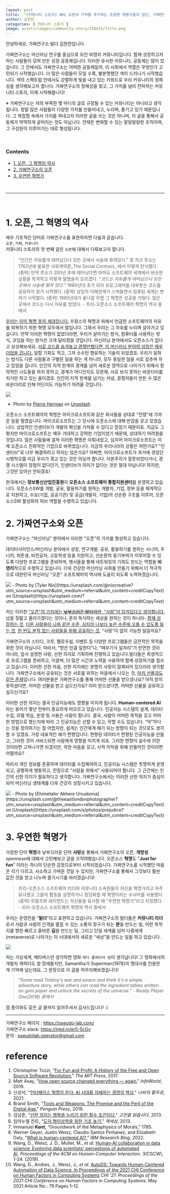 ```yaml
---
layout: post
title:  "[커뮤니티 스토리] #01 오픈의 가치를 추구하는 조용한 혁명가들의 집단, 가짜연구소"
author: 김찬란
categories: [ 커뮤니티 스토리 ]
image: assets/images/community-story/220425/title.png
---
```


안녕하세요, 가짜연구소 빌더 김찬란입니다.

가짜연구소는 머신러닝 연구를 중심으로 모인 비영리 커뮤니티입니다. 함께 성장하고자 하는 사람들이 모여 만든 성장 공동체입니다. 이러한 유사한 커뮤니티, 공동체는 많이 있습니다. 그 안에서도 가짜연구소는 어떠한 공동체일까, 이 사회에서 역할은 무엇인가 고민되기 시작했습니다. 더 많은 사람들이 모일 수록, 불분명했던 색이 드러나기 시작했습니다. 색의 스펙트럼 안에서도 강렬하게 빛을 내고 있는 키워드로 우리 커뮤니티의 정체성을 생각해보고자 합니다. 가짜연구소의 정체성을 찾고, 그 가치를 널리 전파하는 커뮤니티 스토리, 이제 시작해봅니다!

※ 가짜연구소는 저의 부족한 몇 마디의 글로 규정될 수 있는 커뮤니티는 아니라고 생각됩니다. 정말 많은 사람들이 다양한 가치를 만들어내고, 누리며, 즐기고 있기 때문입니다. 그 복잡함 속에서 가지를 쳐내고자 이러한 글을 쓰는 것은 아니며, 이 글을 통해서 공동체가 딱딱하게 굳어지는 것도 아닙니다. 언제든 변화할 수 있는 말랑말랑한 조직이며, 그 구성원이 이루어가는 대로 형성됩니다.

<br/>

### Contents
* [1. 오픈, 그 혁명의 역사](1.-오픈,-그-혁명의-역사)
* [2. 가짜연구소의 오픈](2.-가짜연구소의-오픈)
* [3. 우연한 혁명가](3.-우연한-혁명가)

<br/>

---

<br/>

# 1. 오픈, 그 혁명의 역사

매우 기초적인 단어로 가짜연구소를 표현하자면 다음과 같습니다. <br/>
`오픈`, `가짜`, `커뮤니티`<br/>
커뮤니티 스토리의 첫 번째 글은 `오픈`에 대해서 다뤄보고자 합니다.

> "인간은 자유롭게 태어났으나 모든 곳에서 사슬에 묶여있다." 장 자크 루소는 1762년에 발표한 사회계약론_The Social Contract_ 에서 이렇게 탄식했다. (중략) 만약 루소가 200년 후에 태어났다면 아마도 소프트웨어 세계에서 비슷한 상황을 목격하고 이렇게 말했을지 모르겠다. "_코드는 자유롭게 태어났으나 모든 곳에서 사슬에 묶여 있다._" 1980년대 초가 되자 프로그래머들 대부분은 코드를 공유하지 않기 시작했다. (중략) 상업적 이해관계가 스며들면서 컴퓨팅 세계는 변하기 시작했다. (중략) 1990년대가 끝나갈 무렵 그 혁명은 성공을 거뒀다. 많은 곳에서 코드는 다시 자유를 얻었다. - 프리-오픈소스 소프트웨어 혁명의 역사 중에서

<ins>우리는 이미 혁명 후의 세대입니다.</ins> 프랑스의 혁명과 위에서 언급한 소프트웨어의 자유를 회복하기 위한 혁명 모두에서 말입니다. 그래서 우리는 그 자유를 누리며 살아가고 있습니다. 만약 이러한 혁명이 없었더라면, 우리가 살아가는 방식, 컴퓨터를 사용하는 방식, 코딩을 하는 방식은 크게 달라졌을 것입니다. 머신러닝 분야에서도 오픈소스가 없다고 상상해보세요. <ins>서로 코드를 숨겨놓고 경쟁만했다면, 이 머신러닝 분야의 성장은 매우 더뎠을 겁니다.</ins> 일할 기회도 적고, 그저 소수만 향유하는 기술이 되었겠죠. 우리가 일하는 방식도 다른 사람들과 구별된 일을 하는 게 아니라, 모두 동일한 일을 서로 감추며 하고 있었을 겁니다. 인간의 지적 한계의 경계를 넘어 새로운 영역으로 나아가기 위해서 창의적인 시도들을 하지 못하고, 경계가 어디인지도 모른채, 서로 보지 못하는 바운더리를 치기만 하고 있는 꼴이겠죠. 인간의 지적 한계를 넘기는 커녕, 경쟁자들이 만든 수 많은 바운더리로 인해 어딘지도 가늠하기 어려울 것입니다.

<img src="https://github.com/pseudolab/pseudolab.github.io/blob/master/assets/images/community-story/220425/one.jpg">

- Photo by [Pierre Herman](https://unsplash.com/@lepipotron?utm_source=unsplash&utm_medium=referral&utm_content=creditCopyText) on [Unsplash](https://unsplash.com/s/photos/revolution?utm_source=unsplash&utm_medium=referral&utm_content=creditCopyText)

오픈소스 소프트웨어의 혁명은 마이크로소프트와 같은 회사들을 상대로 "전쟁"에 가까운 일을 벌였습니다. 마이크로소프트는 그 당시에 오픈소스에 대해 반감을 갖고 있었습니다. 상업적인 인센티브가 개발의 혁신을 가져올 수 있다고 믿었기 때문이죠. 지금도 그렇지만 마이크로소프트는 매우 거대하고 강력한 기업이었기 때문에, 상대하기 어려웠을 것입니다. 많은 사람들에 걸쳐 이러한 혁명은 이뤄내었고, 심지어 마이크로소프트는 이제 오픈소스 친화적인 기업으로 바뀌었습니다. 지금의 우리나라의 상황은 어떤가요? "인센티브"로 너무 해결하려고 하지는 않은가요? 어쩌면, 마이크로소프트가 과거에 겪었던 시행착오를 지금 우리가 겪고 있는 것은 아닐까 합니다. 자본주의가 잘못되었다거나, 경쟁 시스템이 장점이 없다던가, 인센티브가 의미가 없다는 것은 절대 아닙니다! 하지만, 그것만 있어선 안되겠죠!

한국에서는 **정보통신산업진흥원**이 **오픈소스 소프트웨어 통합지원센터**를 운영하고 있습니다. 오픈소스SW를 개발, 공유, 활용하기를 원하는 개발자, 기업, 정부 등을 체계적으로 지원하고, 수요(기업, 공공기관) 및 공급(개발자, 기업)의 선순환 구조를 이루어, 오픈소스SW 활성화의 허브 역할을 수행하고 있습니다. 

# 2. 가짜연구소와 오픈

가짜연구소는 "머신러닝" 분야에서 이러한 "오픈"의 가치를 형성하고 있습니다. 

데이터사이언스/머신러닝 분야에서 성장, 연구개발, 공유, 활용하기를 원하는 시니어, 주니어, 취준생, 비전공자, 고등학생 등을 지원하고, 선순환의 동기부여가 이루어질 수 있도록 다양한 프로그램을 준비하며, 행사들을 통해 네트워킹의 기회도 만드는 역할을 **비영리**적으로 수행하고 있습니다. 더욱 건강한 머신러닝 사회를 만들기 위해서 더 적극적으로 대한민국 머신러닝 "오픈" 소프트웨어의 역사에 도움이 되도록 노력하겠습니다. 

<img src="https://github.com/pseudolab/pseudolab.github.io/blob/master/assets/images/community-story/220425/two.jpg">
- Photo by [Tyler Nix](https://unsplash.com/@nixcreative?utm_source=unsplash&utm_medium=referral&utm_content=creditCopyText) on [Unsplash](https://unsplash.com/?utm_source=unsplash&utm_medium=referral&utm_content=creditCopyText)

저는 이러한 <ins>"오픈"의 가치에는 ~~낯부끄러운 말이지만~~, "사랑"이 담겨있다고 생각합니다.</ins> 남을 짖밟고 올라가겠다는 것이나, 혼자 독식하는 세상을 원하는 것이 하니라- <ins>함께 성장하는 것</ins>, <ins>다른 사람들이 나와 같은 수준, 심지어 나보다 높은 수준에 오를 수 있도록 돕는 것</ins>, <ins>한 번도 본적 없는 사람들을 위해 공유하는 것</ins>, "사랑"이 없이 가능한 일일까요?

가짜연구소의 스터디, 크루, 펠로우쉽, 이벤트 등 다양한 프로그램들은 금전적인 목적을 위한 것이 아닙니다. 따라서, “받은 만큼 일한다”나, “떼우기식 일처리”가 만연한 것이 아니라, 앞서 설명한 사랑, 선한 의지로 기획하며 진행하고 있습니다.빌더들은 희생적으로 프로그램을 준비하고, 이끌며, 더 많은 시간과 노력을 사용하여 함께 성장하기를 힘쓰고 있습니다. 이러한 선한 마음, 선한 의지에는 분명히 사랑이 잠재되어 있으리라 생각합니다. 가짜연구소에서 공유되는 것은 서로를 위하는 마음에서 나오는 것, <ins>마치 선물과도 같은 존재</ins>입니다. 여러분들은 가짜연구소를 통해 어떠한 선물을 받으셨나요? 아직 받지 못하셨다면, 어떠한 선물을 받고 싶으신가요? 이미 받으셨다면, 어떠한 선물을 공유하고 싶으신가요? 

이러한 선한 의지는 결국 인공지능에도 영향을 미치게 됩니다. **Human-centered AI**라는 용어가 몇년 전부터 중요하게 떠오르고 있습니다. 인공지능 시스템의 설계, 데이터 수집, 모델 학습, 운영 및 사용은 사람이 합니다. 결국, 사람이 어떠한 목적을 갖고 어떠한 방법으로 했는지에 따라 그 인공지능은 선할 수 있고, 악할 수도 있습니다. “악”하다는 것을 정의하기는 참 어렵지만, 쉽게는 인간에게 해가 되는 방향이 되는 것으로도 생각할 수 있겠죠. 가장 대표적인 예가 편향입니다. 편향된 데이터가 편향된 인공지능을 만들고, 그러한 것이 서비스되면 사람에게 영향을 미치게 되죠. 그러한 편향이 실수에 의한 것이라면 고쳐나가면 되겠지만, 악한 마음을 갖고, 사적 이익을 위해 만들어진 것이라면 어떨까요? 

따라서 개인 정보를 존중하며 데이터를 수집해야하고, 인공지능 시스템은 투명하게 운영되고, 공평하게 행동하고, 진정으로 “사람을 위해서” 사용되어야 합니다. 그 근간에는 인간의 선한 의지가 필요하다고 생각합니다. 가짜연구소에서는 이러한 선한 의지가 중심이되어 머신러닝 생태계를 더욱 건강히 성장시키고 있습니다.

<img src="https://github.com/pseudolab/pseudolab.github.io/blob/master/assets/images/community-story/220425/three.jpg">
- Photo by [Ehimetalor Akhere Unuabona](https://unsplash.com/@theeastlondonphotographer?utm_source=unsplash&utm_medium=referral&utm_content=creditCopyText) on [Unsplash](https://unsplash.com/s/photos/prejudice?utm_source=unsplash&utm_medium=referral&utm_content=creditCopyText)

# 3. 우연한 혁명가

거창한 단어 **혁명**과 낯부끄러운 단어 **사랑**을 통해서 가짜연구소의 오픈, **개방성***openness*에 대해서 고민해보고 글을 끄적여봤습니다. 오픈소스 **혁명**도 "**Just for fun**" 이라는 하나의 단순한 감정으로부터 시작되었습니다. 가짜연구소를 시작했던 마음은 각기 다르고, 사소하고 가벼운 것일 수 있지만, 가짜연구소를 통해서 그것보다 훨씬 값진 것을 얻고 나누며 즐기시기를 바라겠습니다!

> 프리-오픈소스 소프트웨어 리더와 커뮤니티 소속원들이 자신을 혁명가라고 자주 묘사했고 그들의 활동을 설명하거나 정당화할 때 혁명이라는 수사어를 사용했다 (중략) 트발즈와 레이먼드는 자신들을 묘사할 때 "우연한 혁명가"라고 지칭했다. - 프리-오픈소스 소프트웨어 혁명의 역사 중에서
> 

우리는 운영진을 “**빌더**”라고 표현하고 있습니다. 가짜연구소의 빌더들은 **커뮤니티 리더**로서 사람과 사람의 간격을 좁힐 수 있는 소통의 창구가 되는 **문**을 만드는 일, 어떤 목적지를 향한 빠르고 올바른 **길**을 만드는 일, 그리고 단일 세계를 넘어 다중세계(metaverse)로 나아가는 이 시대에서의 새로운 “세상”을 만드는 일을 하고 있습니다.

<img src="https://github.com/pseudolab/pseudolab.github.io/blob/master/assets/images/community-story/220425/four.JPG">

저는 가상세계, 메타버스만 생각하면 영화 `레디 플레이어 원`이 생각납니다! 그 영화에서의 개발자 캐릭터도 참 맘에들지만, Samantha가 Superman(1978)의 명대사를 인용한 게 기억에 남는데요, 그 문장으로 이 글을 마무리해보겠습니다! 

> *"Some read Tolstoy's war and peace and think it's a simple adventure story, while others can read the ingredient tables written on gum paper and unlock the secrets of the universe." - Ready Player One(2018) 중에서*
> 

껌 종이와도 같은 글 끝까지 읽어주셔서 감사드립니다! :)

---

가짜연구소 페이지 : https://pseudo-lab.com/  
가짜연구소 slack: https://lnkd.in/er5-5cGy  
문의 : pseudolab.operator@gmail.com


# reference
1. Christopher Tozzi, "[For Fun and Profit: A History of the Free and Open Source Software Revolution](https://mitpress.mit.edu/books/fun-and-profit)," *The MIT Press*, 2017.
2. Matt Asay, "[How open source changed everything — again](https://www.infoworld.com/article/3481661/how-open-source-changed-everything-again.html)," *InfoWorld*, 2019.
3. 신성석, "[인터페이스 혁명이 온다: AI 시대를 지배하는 경영의 핵심](http://www.yes24.com/Product/Goods/102284346)," *나비의 활주로*, 2021.
4. Brand Smith, "[Tools and Weapons: The Promise and the Peril of the Digital Age](https://www.amazon.com/Tools-Weapons-Promise-Peril-Digital/dp/1984877712)," *Penguin Press*, 2019.
5. 김남준, "[선한 의지는 행복을 누리기 위한 필수 조건이다](http://newsteacher.chosun.com/site/data/html_dir/2013/10/21/2013102100028.html)," *고전을 읽읍시다*, 2013.
6. 임마누엘 칸트, “[도덕 형이상학을 위한 기초 놓기](http://www.kyobobook.co.kr/product/detailViewKor.laf?ejkGb=KOR&mallGb=KOR&barcode=9791159313356&orderClick=LAG&Kc=),” *책세상*, 2013.
7. Immanuel ***Kant,*** “Groundwork of the Metaphysics of Morals,” 1785.
8. Werner Geyer, Justin Weisz, Claudio Santos Pinhanez, and Elizabeth Daly, "[What is human-centered AI?](https://research.ibm.com/blog/what-is-human-centered-ai),” *IBM Research Blog*, 2022.
9. Wang, D., Weisz, J. D., Muller, M., *et al.* [Human-AI collaboration in data science: Exploring data scientists' perceptions of automated AI](https://dl.acm.org/doi/10.1145/3359313). *Proceedings of the ACM on Human-Computer Interaction*. 3(CSCW), 1-24. (2019).
10. Wang, D., Andres, J., Weisz, J., *et al.* [AutoDS: Towards Human-Centered Automation of Data Science. In Proceedings of the 2021 CHI Conference on Human Factors in Computing Systems](https://research.ibm.com/publications/autods-towards-human-centered-automation-of-data-science) *CHI '21: Proceedings of the 2021 CHI Conference on Human Factors in Computing Systems.* May 2021 Article No.: 79 Pages 1–12.